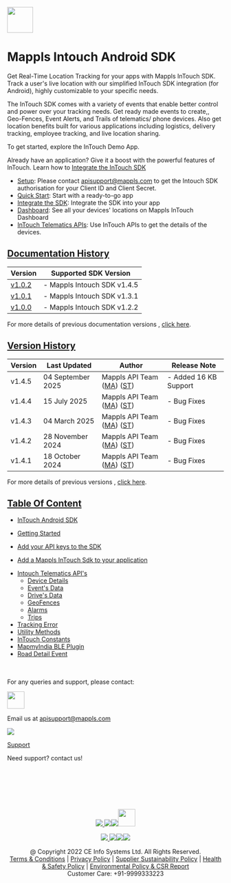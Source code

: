 [<img src="https://about.mappls.com/images/mappls-b-logo.svg" height="60"/> </p>](https://www.mapmyindia.com/api)

# Mappls Intouch Android SDK

Get Real-Time Location Tracking for your apps with Mappls InTouch SDK. Track a user's live location with our simplified InTouch SDK integration (for Android), highly customizable to your specific needs.

The InTouch SDK comes with a variety of events that enable better control and power over your tracking needs. Get ready made events to create,, Geo-Fences, Event Alerts, and Trails of telematics/ phone devices. Also get location benefits built for various applications including logistics, delivery tracking, employee tracking, and live location sharing.

To get started, explore the InTouch Demo App.

Already have an application? Give it a boost with the powerful features of InTouch. Learn how to [Integrate the InTouch SDK](#IntegrateIntouchSDK)

- [Setup](#Setup): Please contact apisupport@mappls.com to get the Intouch SDK authorisation for your Client ID and Client Secret.
- [Quick Start](https://github.com/mappls-api/mappls-intouch-android-sdk#intouchdemo-app): Start with a ready-to-go app
- [Integrate the SDK](#IntegrateIntouchSDK): Integrate the SDK into your app
- [Dashboard](./Dashboard.md): See all your devices' locations on Mappls InTouch Dashboard
- [InTouch Telematics APIs](./Dashboard.md): Use InTouch APIs to get the details of the devices.

## [Documentation History](#Documentation-History)

| Version | Supported SDK Version       |
| ---- |-----------------------------|
| [v1.0.2](docs/v1.0.2/README.md) | - Mappls Intouch SDK v1.4.5 |
| [v1.0.1](docs/v1.0.1/README.md) | - Mappls Intouch SDK v1.3.1 |
| [v1.0.0](docs/v1.0.0/README.md) | - Mappls Intouch SDK v1.2.2 |

For more details of previous documentation versions , [click here](docs/v1.0.2/Documentation-History.md).

## [Version History](#Version-History)

| Version | Last Updated     | Author | Release Note|
|---------|------------------| ---- | ---- |
| v1.4.5  | 04 September 2025 | Mappls API Team ([MA](https://github.com/mdakram)) ([ST](https://github.com/saksham66)) | - Added 16 KB Support |
| v1.4.4  | 15 July 2025     | Mappls API Team ([MA](https://github.com/mdakram)) ([ST](https://github.com/saksham66)) | - Bug Fixes |
| v1.4.3  | 04 March 2025    | Mappls API Team ([MA](https://github.com/mdakram)) ([ST](https://github.com/saksham66)) | - Bug Fixes |
| v1.4.2  | 28 November 2024 | Mappls API Team ([MA](https://github.com/mdakram)) ([ST](https://github.com/saksham66)) | - Bug Fixes |
| v1.4.1  | 18 October 2024  | Mappls API Team ([MA](https://github.com/mdakram)) ([ST](https://github.com/saksham66)) | - Bug Fixes |

For more details of previous versions , [click here](docs/v1.0.2/Version-History.md).

## [Table Of Content](#Table-Of-Content)

- [InTouch Android SDK](docs/v1.0.2/GettingStarted.md)

* [Getting Started](docs/v1.0.2/GettingStarted.md#setup)

* [Add your API keys to the SDK](docs/v1.0.2/GettingStarted.md#step-2-set-your-publishable-key)

* [Add a Mappls InTouch Sdk to your application](docs/v1.0.2/GettingStarted.md#integrate-the-intouch-sdk)

- [Intouch Telematics API's](docs/v1.0.2/Dashboard.md)
    * [Device Details](docs/v1.0.2/DeviceDetails.md)
    * [Event's Data](docs/v1.0.2/Event-Data.md)
    * [Drive's Data](docs/v1.0.2/Drive-Data.md)
    * [GeoFences](docs/v1.0.2/Geofences.md)
    * [Alarms](docs/v1.0.2/Alarms.md)
    * [Trips](docs/v1.0.2/Trips.md)
- [Tracking Error](docs/v1.0.2/TrackingErrors.md)
- [Utility Methods](docs/v1.0.2/UtilityMethods.md)
- [InTouch Constants](docs/v1.0.2/InTouchConstants.md) 
- [MapmyIndia BLE Plugin](docs/v1.0.2/Mappls-BLE-Plugins.md)
- [Road Detail Event](docs/v1.0.2/Road-Event-Detail.md)
<br><br><br>

For any queries and support, please contact:

[<img src="https://about.mappls.com/images/mappls-logo.svg" height="40"/> </p>](https://about.mappls.com/api/)

Email us at [apisupport@mappls.com](mailto:apisupport@mappls.com)

![](https://www.mapmyindia.com/api/img/icons/support.png)

[Support](https://about.mappls.com/contact/)

Need support? contact us!

<br></br>

<br></br>

[<p align="center"> <img src="https://www.mapmyindia.com/api/img/icons/stack-overflow.png"/> ](https://stackoverflow.com/questions/tagged/mappls-api)[![](https://www.mapmyindia.com/api/img/icons/blog.png)](https://about.mappls.com/blog/)[![](https://www.mapmyindia.com/api/img/icons/gethub.png)](https://github.com/Mappls-api)[<img src="https://mmi-api-team.s3.ap-south-1.amazonaws.com/API-Team/npm-logo.one-third%5B1%5D.png" height="40"/> </p>](https://www.npmjs.com/org/mapmyindia)

[<p align="center"> <img src="https://www.mapmyindia.com/june-newsletter/icon4.png"/> ](https://www.facebook.com/Mapplsofficial)[![](https://www.mapmyindia.com/june-newsletter/icon2.png)](https://twitter.com/mappls)[![](https://www.mapmyindia.com/newsletter/2017/aug/llinkedin.png)](https://www.linkedin.com/company/mappls/)[![](https://www.mapmyindia.com/june-newsletter/icon3.png)](https://www.youtube.com/channel/UCAWvWsh-dZLLeUU7_J9HiOA)

<div  align="center">@ Copyright 2022 CE Info Systems Ltd. All Rights Reserved.</div>

<div  align="center">  <a  href="https://about.mappls.com/api/terms-&-conditions">Terms & Conditions</a> | <a  href="https://about.mappls.com/about/privacy-policy">Privacy Policy</a> | <a  href="https://about.mappls.com/pdf/mapmyIndia-sustainability-policy-healt-labour-rules-supplir-sustainability.pdf">Supplier Sustainability Policy</a> | <a  href="https://about.mappls.com/pdf/Health-Safety-Management.pdf">Health & Safety Policy</a> | <a  href="https://about.mappls.com/pdf/Environment-Sustainability-Policy-CSR-Report.pdf">Environmental Policy & CSR Report</a>

<div  align="center">Customer Care: +91-9999333223</div>
